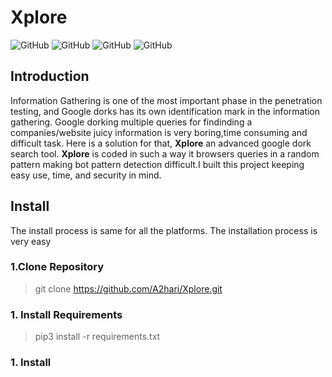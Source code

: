 # Xplore
![GitHub](https://img.shields.io/github/license/A2hari/xplore)
![GitHub](https://img.shields.io/badge/Version-1.1-blue)
![GitHub](https://img.shields.io/badge/Platform-Unix%20%7C%20Windows-brightgreen)
![GitHub](https://img.shields.io/badge/Python-3.7%20%7C%203.8%20%7C%203.8%2B-orange)

## Introduction
Information Gathering is one of the most important phase in the penetration testing, and Google dorks has its own identification mark in the information gathering. Google dorking multiple queries for findinding a companies/website juicy information is very boring,time consuming and difficult task. Here is a solution for that, **Xplore** an advanced google dork search tool. **Xplore** is coded in such a way it browsers queries in a random pattern making bot pattern detection difficult.I built this project keeping easy use, time, and security in mind.
## Install

The install process is same for all the platforms. The installation process is very easy 

<h3>1.Clone Repository</h3>

> git clone https://github.com/A2hari/Xplore.git

<h3>1. Install Requirements </h3>

> pip3 install -r requirements.txt
<h3>1. Install
